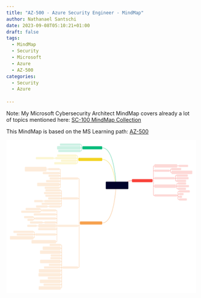 ```yaml
---
title: "AZ-500 - Azure Security Engineer - MindMap"
author: Nathanael Santschi
date: 2023-09-08T05:10:21+01:00
draft: false
tags:
  - MindMap
  - Security
  - Microsoft
  - Azure
  - AZ-500
categories:
  - Security
  - Azure
  
---
```


Note: My Microsoft Cybersecurity Architect MindMap covers already a lot of topics mentioned here: [SC-100 MindMap Collection](https://nasan.ch/posts/2023-01-13-microsoftcybersecurityarchitect/)  

This MindMap is based on the MS Learning path: [AZ-500 ](https://learn.microsoft.com/en-us/certifications/exams/az-500/)  


![AZ500 - Mindmap:](/images/AZ500-AzureSecurityEngineer.svg "Preview")




